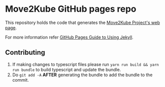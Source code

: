 # Move2Kube GitHub pages repo

This repository holds the code that generates the [Move2Kube Project's web page](https://movekube.konveyor.io/).

For more information refer [GitHub Pages Guide to Using Jekyll](https://help.github.com/en/github/working-with-github-pages/setting-up-a-github-pages-site-with-jekyll).

## Contributing

1. If making changes to typescript files please run `yarn run build && yarn run bundle` to build typescript and update the bundle.
2. Do `git add -A` **AFTER** generating the bundle to add the bundle to the commit.
